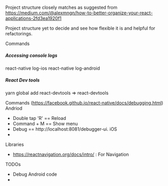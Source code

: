 Project structure closely matches as suggested from
https://medium.com/@alexmngn/how-to-better-organize-your-react-applications-2fd3ea1920f1

Project structure yet to decide and see how flexible it is and helpful for refactorings.

Commands
##### Accessing console logs
react-native log-ios
react-native log-android

##### React Dev tools
yarn global add react-devtools => react-devtools

Commands (https://facebook.github.io/react-native/docs/debugging.html)
Andriod
* Double tap 'R' == Reload
* Command + M == Show menu
* Debug == http://localhost:8081/debugger-ui.
iOS
*

Libraries
* https://reactnavigation.org/docs/intro/ : For Navigation

TODOs
* Debug Android code
*

